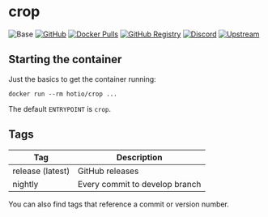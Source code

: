 # crop

![Base](https://img.shields.io/badge/base-alpine-blue)
[![GitHub](https://img.shields.io/badge/source-github-lightgrey)](https://github.com/hotio/docker-crop)
[![Docker Pulls](https://img.shields.io/docker/pulls/hotio/crop)](https://hub.docker.com/r/hotio/crop)
[![GitHub Registry](https://img.shields.io/badge/registry-ghcr.io-blue)](https://github.com/users/hotio/packages/container/crop/versions)
[![Discord](https://img.shields.io/discord/610068305893523457?color=738ad6&label=discord&logo=discord&logoColor=white)](https://discord.gg/3SnkuKp)
[![Upstream](https://img.shields.io/badge/upstream-project-yellow)](https://github.com/l3uddz/crop)

## Starting the container

Just the basics to get the container running:

```shell
docker run --rm hotio/crop ...
```

The default `ENTRYPOINT` is `crop`.

## Tags

| Tag              | Description                    |
| -----------------|--------------------------------|
| release (latest) | GitHub releases                |
| nightly          | Every commit to develop branch |

You can also find tags that reference a commit or version number.

